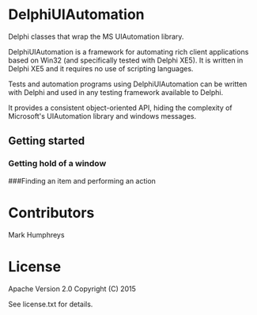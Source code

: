 # DelphiUIAutomation
Delphi classes that wrap the MS UIAutomation library.

DelphiUIAutomation is a framework for automating rich client applications based on Win32 (and specifically tested with Delphi XE5). It is written in Delphi XE5 and it requires no use of scripting languages.

Tests and automation programs using DelphiUIAutomation can be written with Delphi and used in any testing framework available to Delphi.

It provides a consistent object-oriented API, hiding the complexity of Microsoft's UIAutomation library and windows messages.

## Getting started

### Getting hold of a window
###Finding an item and performing an action

# Contributors
Mark Humphreys

# License
Apache Version 2.0 Copyright (C) 2015 

See license.txt for details.
